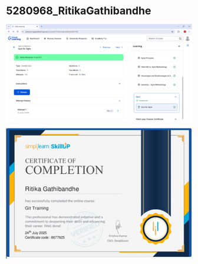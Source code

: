 # 5280968\_RitikaGathibandhe



![Great Learning Quiz Certificate](https://github.com/ritikagathibandhe/5280968_RitikaGathibandhe/raw/main/SDLC/certificate/GreatLearningQuiz.png)

![SimpleLearn Certificate](https://github.com/ritikagathibandhe/5280968_RitikaGathibandhe/raw/main/Git/Certificate/SimpleLearn.jpg)




